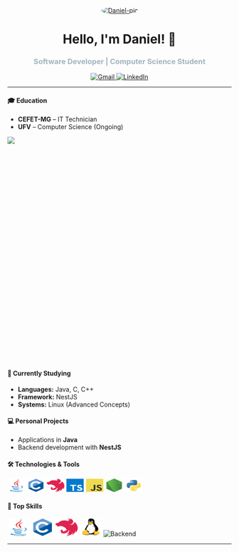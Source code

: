 <div align="center">
  <a href="https://github.com/danieldevzx">
    <img style="border-radius: 50%;" alt="Daniel-pic" height="150" src="https://user-images.githubusercontent.com/86479460/222490024-992c8c39-4986-45fc-85e5-6c45ccd80e81.png">
  </a>
  <h1>Hello, I'm Daniel! 👋</h1>
  <h3 style="color:#A3B4BF;">Software Developer | Computer Science Student</h3>
</div>

<!-- Seção de Contato (mais visível no topo) -->
<div align="center" style="margin-top: 10px;">
  <a href="mailto:danielmartinsdev@gmail.com">
    <img src="https://img.shields.io/badge/-Gmail-%23333?style=for-the-badge&logo=gmail&logoColor=white" alt="Gmail">
  </a>
  <a href="https://www.linkedin.com/in/danieldevzx/" target="_blank">
    <img src="https://img.shields.io/badge/-LinkedIn-%230077B5?style=for-the-badge&logo=linkedin&logoColor=white" alt="LinkedIn">
  </a>
</div>

---

#### 🎓 Education
- **CEFET-MG** – IT Technician
- **UFV** – Computer Science (Ongoing)

<div style="display: inline-block;">
  <img height="500"align="right"src="https://github.com/user-attachments/assets/9cce5be3-2a8b-4d31-b96d-bb36eea940f1"></img>
</div>

#### 🌱 Currently Studying
- **Languages:** Java, C, C++
- **Framework:** NestJS
- **Systems:** Linux (Advanced Concepts)


#### 💻 Personal Projects
- Applications in **Java**
- Backend development with **NestJS**

#### 🛠 Technologies & Tools
<div style="display: inline-block;">
  <img alt="Java" height="30" width="40" src="https://raw.githubusercontent.com/devicons/devicon/master/icons/java/java-original.svg" title="Java">
  <img alt="C" height="30" width="40" src="https://raw.githubusercontent.com/devicons/devicon/master/icons/c/c-original.svg" title="C">
  <img alt="NestJS" height="30" width="40" src="https://github.com/devicons/devicon/blob/master/icons/nestjs/nestjs-original.svg" title="NestJS">
  <img alt="TypeScript" height="30" width="40" src="https://raw.githubusercontent.com/devicons/devicon/master/icons/typescript/typescript-original.svg" title="TypeScript">
  <img alt="JavaScript" height="30" width="40" src="https://raw.githubusercontent.com/devicons/devicon/master/icons/javascript/javascript-original.svg" title="JavaScript">
  <img alt="NodeJS" height="30" width="40" src="https://raw.githubusercontent.com/devicons/devicon/master/icons/nodejs/nodejs-original.svg" title="NodeJS">
  <img alt="Python" height="30" width="40" src="https://raw.githubusercontent.com/devicons/devicon/master/icons/python/python-original.svg" title="Python">
</div>




#### 💪 Top Skills
<div style="display: inline-block;">
  <img alt="Java" height="40" width="50" src="https://raw.githubusercontent.com/devicons/devicon/master/icons/java/java-original.svg" title="Java">
  <img alt="C" height="40" width="50" src="https://raw.githubusercontent.com/devicons/devicon/master/icons/c/c-original.svg" title="C">
  <img alt="NestJS" height="40" width="50" src="https://github.com/devicons/devicon/blob/master/icons/nestjs/nestjs-original.svg" title="NestJS">
  <img alt="Linux" height="40" width="50" src="https://github.com/devicons/devicon/blob/master/icons/linux/linux-original.svg" title="Linux">
  <img alt="Backend" height="40" width="50" src="https://img.icons8.com/color/48/000000/api.png" title="Backend Development">

</div>

---

